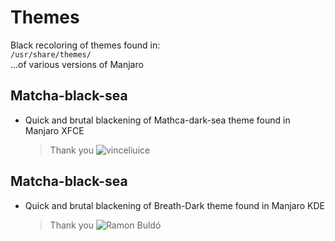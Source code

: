 # Themes
Black recoloring of themes found in:
<br> 
`/usr/share/themes/`
<br>
...of various versions  of Manjaro
## Matcha-black-sea
* Quick and brutal blackening of Mathca-dark-sea theme found in Manjaro XFCE
  <br>
  > Thank you ![vinceliuice](https://github.com/vinceliuice/Matcha-gtk-theme)

## Matcha-black-sea
* Quick and brutal blackening of Breath-Dark theme found in Manjaro KDE
  <br>
  > Thank you ![Ramon Buldó](https://gitlab.manjaro.org/artwork/themes/breath-gtk/-/tree/master/Breath-Dark)

